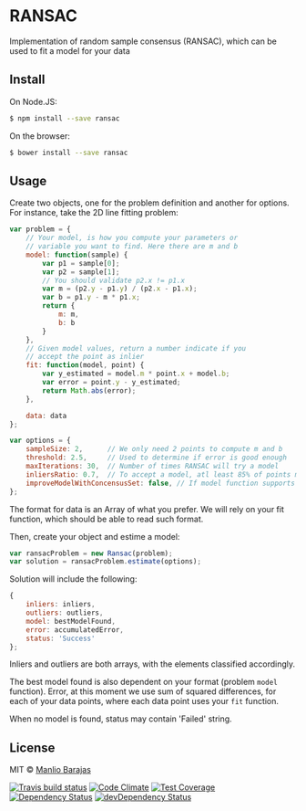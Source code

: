 # RANSAC

Implementation of random sample consensus (RANSAC), which can be used to fit a model for your data

## Install

On Node.JS:

```sh
$ npm install --save ransac
```

On the browser:

```sh
$ bower install --save ransac
```
## Usage

Create two objects, one for the problem definition and another for options. For instance, take the 2D line fitting problem:

```javascript
var problem = {
    // Your model, is how you compute your parameters or
    // variable you want to find. Here there are m and b
    model: function(sample) {
        var p1 = sample[0];
        var p2 = sample[1];
        // You should validate p2.x != p1.x
        var m = (p2.y - p1.y) / (p2.x - p1.x);
        var b = p1.y - m * p1.x;
        return {
            m: m,
            b: b
        }
    },
    // Given model values, return a number indicate if you
    // accept the point as inlier
    fit: function(model, point) {
        var y_estimated = model.m * point.x + model.b;
        var error = point.y - y_estimated;
        return Math.abs(error);
    },

    data: data
};

var options = {
    sampleSize: 2,      // We only need 2 points to compute m and b
    threshold: 2.5,     // Used to determine if error is good enough
    maxIterations: 30,  // Number of times RANSAC will try a model
    inliersRatio: 0.7,  // To accept a model, atl least 85% of points must fit
    improveModelWithConcensusSet: false, // If model function supports more than sampleSize points, set this true to improve accepted models
};

```

The format for data is an Array of what you prefer. We will rely on your fit function, which should be able to read such format.

Then, create your object and estime a model:


```javascript
var ransacProblem = new Ransac(problem);
var solution = ransacProblem.estimate(options);
```

Solution will include the following:
```javascript
{
    inliers: inliers,
    outliers: outliers,
    model: bestModelFound,
    error: accumulatedError,
    status: 'Success'
};
```

Inliers and outliers are both arrays, with the elements classified accordingly.

The best model found is also dependent on your format (problem `model` function). Error, at this moment we use sum of squared differences, for each of your data points, where each data point uses your `fit` function.

When no model is found, status may contain 'Failed' string.

## License

MIT © [Manlio Barajas](https://www.linkedin.com/in/manlito)

[![Travis build status](http://img.shields.io/travis/manlito/ransac.svg?style=flat)](https://travis-ci.org/manlito/ransac)
[![Code Climate](https://codeclimate.com/github/manlito/ransac/badges/gpa.svg)](https://codeclimate.com/github/manlito/ransac)
[![Test Coverage](https://codeclimate.com/github/manlito/ransac/badges/coverage.svg)](https://codeclimate.com/github/manlito/ransac)
[![Dependency Status](https://david-dm.org/manlito/ransac.svg)](https://david-dm.org/manlito/ransac)
[![devDependency Status](https://david-dm.org/manlito/ransac/dev-status.svg)](https://david-dm.org/manlito/ransac#info=devDependencies)

